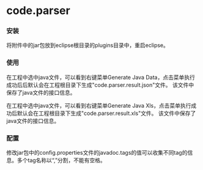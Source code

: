 # code.parser

### 安装
将附件中的jar包放到eclipse根目录的plugins目录中，重启eclipse。

### 使用
在工程中选中java文件，可以看到右键菜单Generate Java Data，点击菜单执行成功后后默认会在工程根目录下生成"code.parser.result.json"文件。
该文件中保存了java文件的接口信息。

在工程中选中java文件，可以看到右键菜单Generate Java Xls，点击菜单执行成功后默认会在工程根目录下生成"code.parser.result.xls"文件。
该文件中保存了java文件的接口信息。

### 配置
修改jar包中的config.properties文件的javadoc.tags的值可以收集不同tag的信息。多个tag名称以“,”分割，不能有空格。



